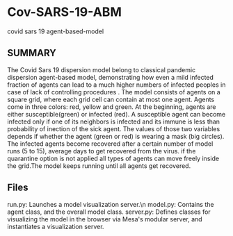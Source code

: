 # Cov-SARS-19-ABM
covid sars 19 agent-based-model
## SUMMARY
  The Covid Sars 19 dispersion model belong to classical pandemic dispersion agent-based model, demonstrating how even a mild infected fraction of agents can lead to a much higher numbers of infected peoples in case of lack of controlling procedures .
The model consists of agents on a square grid, where each grid cell can contain at most one agent. Agents come in three colors: red, yellow and green. 
  At the beginning, agents are either susceptible(green) or infected (red). A susceptible agent can become infected only if one of its neighbors is infected and its immune is less than probability of inection of the sick agent. The values of those two variables depends if whether the agent (green or red) is wearing a mask (big circles).
  The infected agents become recovered after a certain number of model runs (5 to 15), average days to get recovered from the virus. if the quarantine option is not applied all types of agents can move freely inside the grid.The model keeps running until all agents get recovered.
  
## Files

  run.py: Launches a model visualization server.\n
  model.py: Contains the agent class, and the overall model class.
  server.py: Defines classes for visualizing the model in the browser via Mesa's modular server, and instantiates a visualization server.

